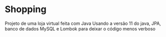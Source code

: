 # Shopping
Projeto de uma loja virtual feita com Java
Usando a versão 11 do java, JPA,  banco de dados MySQL e Lombok para deixar o código menos verboso
